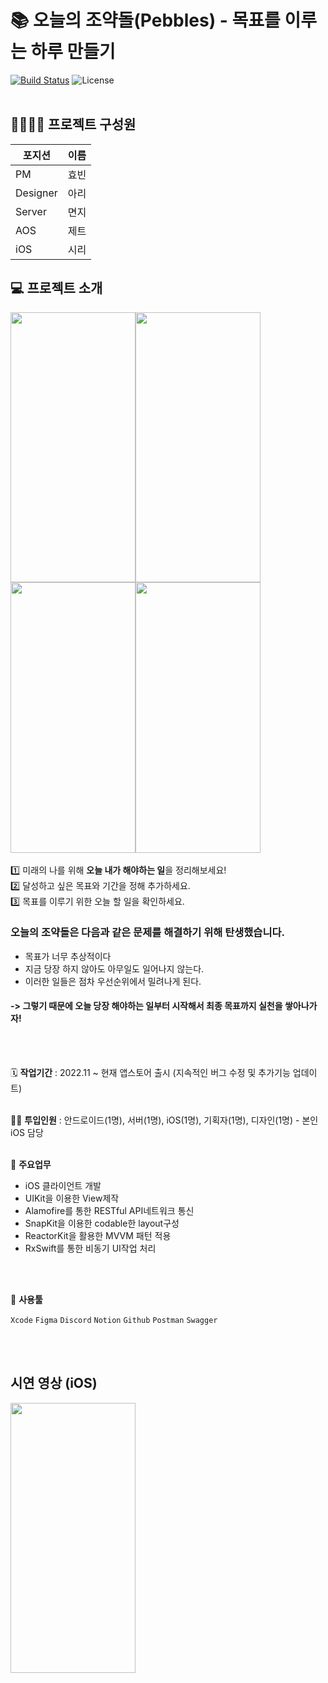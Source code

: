 📚 오늘의 조약돌(Pebbles) - 목표를 이루는 하루 만들기
====================
[![Build Status](https://img.shields.io/badge/status-developing-green)](https://github.com/tmdgh1592/Parking-Service)
![License](https://img.shields.io/apm/l/vim-mode?color=yellowgreen)
<br><br>

## 👨‍👩‍👦‍👦 프로젝트 구성원

|포지션|이름|
|----|-----|
|PM|효빈|
|Designer|아리|
|Server|면지|
|AOS|제트|
|iOS|시리|

## 💻 프로젝트 소개
<img src="https://user-images.githubusercontent.com/80234027/203599362-f6903c9c-9fa9-4a9d-97c2-df664415b638.png"  width="200" height="432.5"><img src="https://user-images.githubusercontent.com/80234027/203599379-0e0bcdb8-012a-4684-a671-abb424942956.png"  width="200" height="432.5"><img src="https://user-images.githubusercontent.com/80234027/203599382-a29b7af4-1a1a-43e6-9abb-b5caab031257.png"  width="200" height="432.5"><img src="https://user-images.githubusercontent.com/80234027/203599387-887dcbb6-7082-4d3f-84b1-3d722b5b8f90.png"  width="200" height="432.5">
<br><br>
1️⃣ 미래의 나를 위해 **오늘 내가 해야하는 일**을 정리해보세요!<br>
2️⃣ 달성하고 싶은 목표와 기간을 정해 추가하세요.<br>
3️⃣ 목표를 이루기 위한 오늘 할 일을 확인하세요.<br>

### 오늘의 조약돌은 다음과 같은 문제를 해결하기 위해 탄생했습니다.
- 목표가 너무 추상적이다
- 지금 당장 하지 않아도 아무일도 일어나지 않는다.
- 이러한 일들은 점차 우선순위에서 밀려나게 된다.<br>
#### -> **그렇기 때문에 오늘 당장 해야하는 일부터 시작해서 최종 목표까지 실천을 쌓아나가자!**
<br><br>

🗓️ **작업기간** : 2022.11 ~ 현재 앱스토어 출시 (지속적인 버그 수정 및 추가기능 업데이트)
<br><br>

👨‍💻 **투입인원** : 안드로이드(1명), 서버(1명), iOS(1명), 기획자(1명), 디자인(1명) - 본인 iOS 담당
<br><br>

📒 **주요업무**
- iOS 클라이언트 개발
- UIKit을 이용한 View제작
- Alamofire를 통한 RESTful API네트워크 통신
- SnapKit을 이용한 codable한 layout구성
- ReactorKit을 활용한 MVVM 패턴 적용
- RxSwift를 통한 비동기 UI작업 처리

<br><br>

🌱 **사용툴**

`Xcode` `Figma` `Discord` `Notion` `Github` `Postman` `Swagger` 

<br><br>
## 시연 영상 (iOS)

<img src="https://user-images.githubusercontent.com/80234027/203608827-db28d952-3ef9-48f9-b746-c786aa2a5ae2.gif"  width="200" height="432.5">


